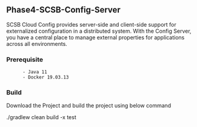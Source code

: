 ## Phase4-SCSB-Config-Server

   SCSB Cloud Config provides server-side and client-side support for externalized configuration in a distributed system. With the Config Server, you have a central place to manage external properties for applications across all environments.
### Prerequisite

          - Java 11
          - Docker 19.03.13      
          
### Build
   Download the Project and build the project using below command

   ./gradlew clean build -x test 


